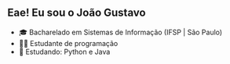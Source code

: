 ## Eae! Eu sou o João Gustavo 

- 🎓 Bacharelado em Sistemas de Informação (IFSP | São Paulo)
- 👨‍💻 Estudante de programação
- 📌 Estudando: Python e Java
